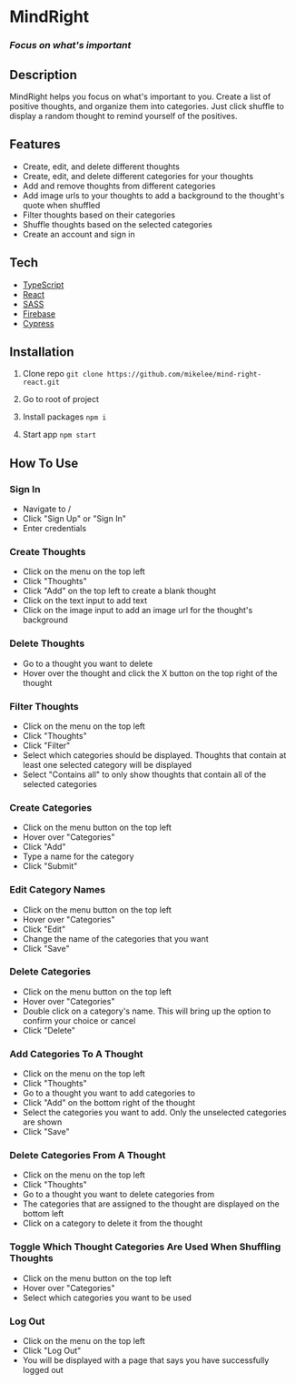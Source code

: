 # MindRight

### _Focus on what's important_

## Description

MindRight helps you focus on what's important to you. Create a list of positive thoughts, and organize them into categories. Just click shuffle to display a random thought to remind yourself of the positives.

## Features
- Create, edit, and delete different thoughts
- Create, edit, and delete different categories for your thoughts
- Add and remove thoughts from different categories
- Add image urls to your thoughts to add a background to the thought's quote when shuffled
- Filter thoughts based on their categories
- Shuffle thoughts based on the selected categories
- Create an account and sign in

## Tech
- [TypeScript]
- [React]
- [SASS]
- [Firebase]
- [Cypress]

[Cypress]: <https://www.cypress.io/>
[Firebase]: <https://firebase.google.com/>
[React]: <https://reactjs.org/>
[SASS]: <https://sass-lang.com/>
[TypeScript]: <https://www.typescriptlang.org/>

## Installation

1. Clone repo ``` git clone https://github.com/mikelee/mind-right-react.git ```

2. Go to root of project

3. Install packages ``` npm i ```

4. Start app ```npm start ```

## How To Use

### Sign In
- Navigate to /
- Click "Sign Up" or "Sign In"
- Enter credentials

### Create Thoughts
- Click on the menu on the top left
- Click "Thoughts"
- Click "Add" on the top left to create a blank thought
- Click on the text input to add text
- Click on the image input to add an image url for the thought's background

### Delete Thoughts
- Go to a thought you want to delete
- Hover over the thought and click the X button on the top right of the thought

### Filter Thoughts
- Click on the menu on the top left
- Click "Thoughts"
- Click "Filter"
- Select which categories should be displayed. Thoughts that contain at least one selected category will be displayed
- Select "Contains all" to only show thoughts that contain all of the selected categories

### Create Categories
- Click on the menu button on the top left
- Hover over "Categories"
- Click "Add"
- Type a name for the category
- Click "Submit"

### Edit Category Names
- Click on the menu button on the top left
- Hover over "Categories"
- Click "Edit"
- Change the name of the categories that you want
- Click "Save"

### Delete Categories
- Click on the menu button on the top left
- Hover over "Categories"
- Double click on a category's name. This will bring up the option to confirm your choice or cancel
- Click "Delete"

### Add Categories To A Thought
- Click on the menu on the top left
- Click "Thoughts"
- Go to a thought you want to add categories to
- Click "Add" on the bottom right of the thought
- Select the categories you want to add. Only the unselected categories are shown
- Click "Save"

### Delete Categories From A Thought
- Click on the menu on the top left
- Click "Thoughts"
- Go to a thought you want to delete categories from
- The categories that are assigned to the thought are displayed on the bottom left
- Click on a category to delete it from the thought

### Toggle Which Thought Categories Are Used When Shuffling Thoughts
- Click on the menu button on the top left
- Hover over "Categories"
- Select which categories you want to be used

### Log Out
- Click on the menu on the top left
- Click "Log Out"
- You will be displayed with a page that says you have successfully logged out